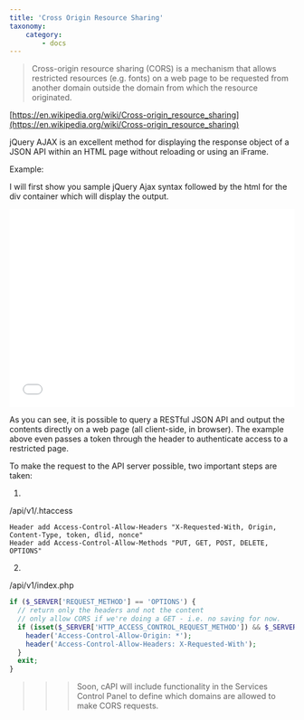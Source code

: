 ```yaml
---
title: 'Cross Origin Resource Sharing'
taxonomy:
    category:
        - docs
---
```


> Cross-origin resource sharing (CORS) is a mechanism that allows restricted resources (e.g. fonts) on a web page to be requested from another domain outside the domain from which the resource originated.

[https://en.wikipedia.org/wiki/Cross-origin_resource_sharing](https://en.wikipedia.org/wiki/Cross-origin_resource_sharing) <span class="fa fa-external-link"></span>


jQuery AJAX is an excellent method for displaying the response object of a JSON API within an HTML page without reloading or using an iFrame.

Example:

I will first show you sample jQuery Ajax syntax followed by the html for the div container which will display the output.

<iframe width="100%" height="350" src="//jsfiddle.net/annatech/18255qtb/embedded/" allowfullscreen="allowfullscreen" frameborder="0"></iframe>

As you can see, it is possible to query a RESTful JSON API and output the contents directly on a web page (all client-side, in browser). The example above even passes a token through the header to authenticate access to a restricted page.

To make the request to the API server possible, two important steps are taken:

1.
/api/v1/.htaccess

```
Header add Access-Control-Allow-Headers "X-Requested-With, Origin, Content-Type, token, dlid, nonce"
Header add Access-Control-Allow-Methods "PUT, GET, POST, DELETE, OPTIONS"
```

2.
/api/v1/index.php

``` php
if ($_SERVER['REQUEST_METHOD'] == 'OPTIONS') {
  // return only the headers and not the content
  // only allow CORS if we're doing a GET - i.e. no saving for now.
  if (isset($_SERVER['HTTP_ACCESS_CONTROL_REQUEST_METHOD']) && $_SERVER['HTTP_ACCESS_CONTROL_REQUEST_METHOD'] == 'GET') {
    header('Access-Control-Allow-Origin: *');
    header('Access-Control-Allow-Headers: X-Requested-With');
  }
  exit;
}
```

>>> Soon, cAPI will include functionality in the Services Control Panel to define which domains are allowed to make CORS requests.

```